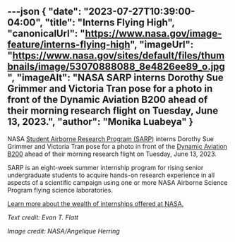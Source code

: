 ---json
{
  "date": "2023-07-27T10:39:00-04:00",
  "title": "Interns Flying High",
  "canonicalUrl": "https://www.nasa.gov/image-feature/interns-flying-high",
  "imageUrl": "https://www.nasa.gov/sites/default/files/thumbnails/image/53070888088_8e4826ee89_o.jpg",
  "imageAlt": "NASA SARP interns Dorothy Sue Grimmer and Victoria Tran pose for a photo in front of the Dynamic Aviation B200 ahead of their morning research flight on Tuesday, June 13, 2023.",
  "author": "Monika Luabeya"
}
---

NASA [Student Airborne Research Program (SARP)](https://www.nasa.gov/centers/ames/earthscience/programs/airbornescience/studentairborneresearchprogram "https://www.nasa.gov/centers/ames/earthscience/programs/airbornescience/studentairborneresearchprogram") interns Dorothy Sue Grimmer and Victoria Tran pose for a photo in front of the [Dynamic Aviation B200](https://www.nasa.gov/centers/armstrong/news/FactSheets/FS-099-DFRC.html "https://www.nasa.gov/centers/armstrong/news/factsheets/fs-099-dfrc.html") ahead of their morning research flight on Tuesday, June 13, 2023.  
  
SARP is an eight-week summer internship program for rising senior undergraduate students to acquire hands-on research experience in all aspects of a scientific campaign using one or more NASA Airborne Science Program flying science laboratories.  
  
[Learn more about the wealth of internships offered at NASA.](https://intern.nasa.gov/)

_Text credit: Evan T. Flatt_

_Image credit: NASA/Angelique Herring_
